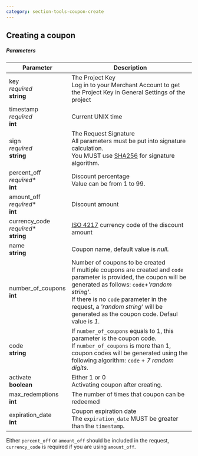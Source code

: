 ```yaml
---
category: section-tools-coupon-create
---
```

## Creating a coupon

##### Parameters

|Parameter|Description|
|---|---|
|key<br> *required*<br> **string**|The Project Key <br> Log in to your Merchant Account to get the Project Key in General Settings of the project|
|timestamp<br> *required*<br> **int**|Current UNIX time|
|sign<br> *required*<br> **string**|The Request Signature<br> All parameters must be put into signature calculation.<br> You MUST use [SHA256](/development/signature-calculation) for signature algorithm.|
|percent_off <br> *required<span>*</span>*<br> **int**|Discount percentage<br> Value can be from 1 to 99.|
|amount_off <br> *required<span>*</span>*<br> **int**|Discount amount|
|currency_code  <br>  *required<span>*</span>*<br>  **string** |[ISO 4217](https://en.wikipedia.org/wiki/ISO_4217) currency code of the discount amount|
|name<br> **string**|Coupon name, default value is *null*.|
|number_of_coupons<br> **int**|Number of coupons to be created<br> If multiple coupons are created and ```code``` parameter is provided, the coupon will be generated as follows: ```code```+*'random string'*.<br> If there is no ```code``` parameter in the request, a *'random string'* will be generated as the coupon code. Defaul value is *1*.|
|code<br> **string**|If ```number_of_coupons``` equals to 1, this parameter is the coupon code.<br> If ```number_of_coupons``` is more than 1, coupon codes will be generated using the following algorithm: ```code``` + *7 random digits*.|
|activate<br> **boolean**|Either 1 or 0<br> Activating coupon after creating.|
|max_redemptions<br> **int**|The number of times that coupon can be redeemed|
|expiration_date<br> **int**|Coupon expiration date<br> The ```expiration_date``` MUST be greater than the ```timestamp```.|


Either ```percent_off``` or ```amount_off``` should be included in the request, ```currency_code``` is required if you are using ```amount_off```.
